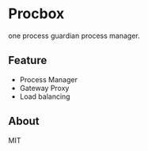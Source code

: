 # Procbox

one process guardian process manager.

## Feature

- Process Manager
- Gateway Proxy
- Load balancing

## About

MIT
